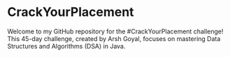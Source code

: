 # CrackYourPlacement
Welcome to my GitHub repository for the #CrackYourPlacement challenge! This 45-day challenge, created by Arsh Goyal, focuses on mastering Data Structures and Algorithms (DSA) in Java.
